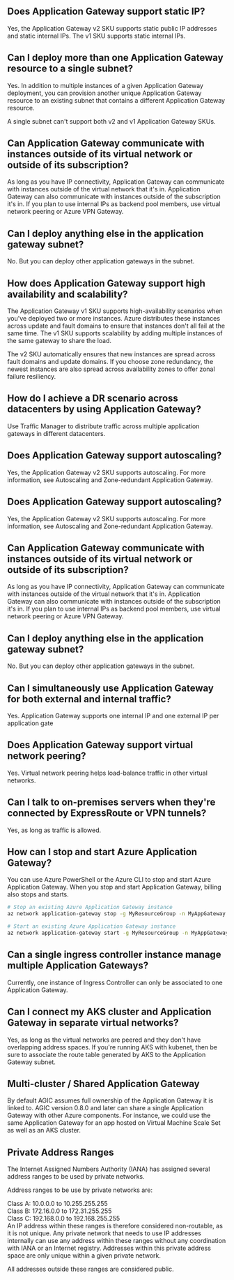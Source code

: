 ## Does Application Gateway support static IP?
Yes, the Application Gateway v2 SKU supports static public IP addresses and static internal IPs. The v1 SKU supports static internal IPs.

## Can I deploy more than one Application Gateway resource to a single subnet?
Yes. In addition to multiple instances of a given Application Gateway deployment, you can provision another unique Application Gateway resource to an existing subnet that contains a different Application Gateway resource.

A single subnet can't support both v2 and v1 Application Gateway SKUs.

## Can Application Gateway communicate with instances outside of its virtual network or outside of its subscription?
As long as you have IP connectivity, Application Gateway can communicate with instances outside of the virtual network that it's in. Application Gateway can also communicate with instances outside of the subscription it's in. If you plan to use internal IPs as backend pool members, use virtual network peering or Azure VPN Gateway.

## Can I deploy anything else in the application gateway subnet?
No. But you can deploy other application gateways in the subnet.

## How does Application Gateway support high availability and scalability?
The Application Gateway v1 SKU supports high-availability scenarios when you've deployed two or more instances. Azure distributes these instances across update and fault domains to ensure that instances don't all fail at the same time. The v1 SKU supports scalability by adding multiple instances of the same gateway to share the load.

The v2 SKU automatically ensures that new instances are spread across fault domains and update domains. If you choose zone redundancy, the newest instances are also spread across availability zones to offer zonal failure resiliency.

## How do I achieve a DR scenario across datacenters by using Application Gateway?
Use Traffic Manager to distribute traffic across multiple application gateways in different datacenters.

## Does Application Gateway support autoscaling?
Yes, the Application Gateway v2 SKU supports autoscaling. For more information, see Autoscaling and Zone-redundant Application Gateway.

## Does Application Gateway support autoscaling?
Yes, the Application Gateway v2 SKU supports autoscaling. For more information, see Autoscaling and Zone-redundant Application Gateway.

## Can Application Gateway communicate with instances outside of its virtual network or outside of its subscription?
As long as you have IP connectivity, Application Gateway can communicate with instances outside of the virtual network that it's in. Application Gateway can also communicate with instances outside of the subscription it's in. If you plan to use internal IPs as backend pool members, use virtual network peering or Azure VPN Gateway.

## Can I deploy anything else in the application gateway subnet?
No. But you can deploy other application gateways in the subnet.

## Can I simultaneously use Application Gateway for both external and internal traffic?
Yes. Application Gateway supports one internal IP and one external IP per application gate

## Does Application Gateway support virtual network peering?
Yes. Virtual network peering helps load-balance traffic in other virtual networks.

## Can I talk to on-premises servers when they're connected by ExpressRoute or VPN tunnels?
Yes, as long as traffic is allowed.

## How can I stop and start Azure Application Gateway?
You can use Azure PowerShell or the Azure CLI to stop and start Azure Application Gateway. When you stop and start Application Gateway, billing also stops and starts.
```bash
# Stop an existing Azure Application Gateway instance
az network application-gateway stop -g MyResourceGroup -n MyAppGateway

# Start an existing Azure Application Gateway instance
az network application-gateway start -g MyResourceGroup -n MyAppGateway
```

## Can a single ingress controller instance manage multiple Application Gateways?
Currently, one instance of Ingress Controller can only be associated to one Application Gateway.

## Can I connect my AKS cluster and Application Gateway in separate virtual networks?
Yes, as long as the virtual networks are peered and they don't have overlapping address spaces. If you're running AKS with kubenet, then be sure to associate the route table generated by AKS to the Application Gateway subnet.

## Multi-cluster / Shared Application Gateway
By default AGIC assumes full ownership of the Application Gateway it is linked to. AGIC version 0.8.0 and later can share a single Application Gateway with other Azure components. For instance, we could use the same Application Gateway for an app hosted on Virtual Machine Scale Set as well as an AKS cluster.

## Private Address Ranges
The Internet Assigned Numbers Authority (IANA) has assigned several address ranges to be used by private networks.

Address ranges to be use by private networks are:  

Class A: 10.0.0.0 to 10.255.255.255  
Class B: 172.16.0.0 to 172.31.255.255  
Class C: 192.168.0.0 to 192.168.255.255  
An IP address within these ranges is therefore considered non-routable, as it is not unique. Any private network that needs to use IP addresses internally can use any address within these ranges without any coordination with IANA or an Internet registry. Addresses within this private address space are only unique within a given private network.

All addresses outside these ranges are considered public.